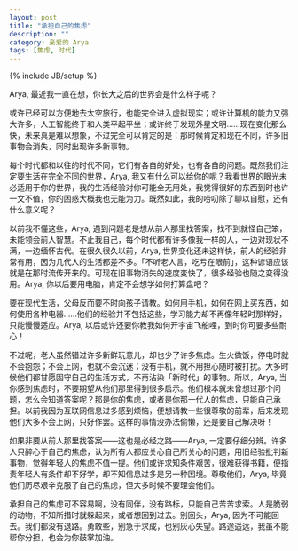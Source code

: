 ```yaml
---
layout: post
title: "承担自己的焦虑"
description: ""
category: 亲爱的 Arya
tags: [焦虑, 时代]
---
```

{% include JB/setup %}

Arya, 最近我一直在想，你长大之后的世界会是什么样子呢？

或许已经可以方便地去太空旅行，也能完全进入虚拟现实；或许计算机的能力又强大许多，人工智能终于和人类平起平坐；或许终于发现外星文明……现在变化那么快，未来真是难以想象，不过完全可以肯定的是：那时候肯定和现在不同，许多旧事物会消失，同时出现许多新事物。

每个时代都和以往的时代不同，它们有各自的好处，也有各自的问题。既然我们注定要生活在完全不同的世界，Arya, 我又有什么可以给你的呢？我看世界的眼光未必适用于你的世界，我的生活经验对你可能全无用处，我觉得很好的东西到时也许一文不值，你的困惑大概我也无能为力。既然如此，我的唠叨除了聊以自慰，还有什么意义呢？

以前我不懂这些，Arya, 遇到问题老是想从前人那里找答案，找不到就怪自己笨，未能领会前人智慧。不止我自己，每个时代都有许多像我一样的人，一边对现状不满，一边缅怀古代。在很久很久以前，Arya, 世界变化还未这样快，前人的经验非常有用，因为几代人的生活都差不多。「不听老人言，吃亏在眼前」，这种谚语应该就是在那时流传开来的。可现在旧事物消失的速度变快了，很多经验也随之变得没用。Arya, 你以后要用电脑，肯定不会想学如何打算盘吧？

要在现代生活，父母反而要不时向孩子请教。如何用手机，如何在网上买东西，如何使用各种电器……他们的经验并不包括这些，学习能力却不再像年轻时那样好，只能慢慢适应。Arya, 以后或许还要你教我如何开宇宙飞船哩，到时你可要多些耐心！

不过呢，老人虽然错过许多新鲜玩意儿，却也少了许多焦虑。生火做饭，停电时就不会抱怨；不会上网，也就不会沉迷；没有手机，就不用担心随时被打扰。大多时候他们都甘愿固守自己的生活方式，不再沾染「新时代」的事物。所以，Arya, 当你感到焦虑时，不要期望从他们那里得到很多启示。他们根本就未曾想过那个问题，怎么会知道答案呢？那是你的焦虑，或者是你那一代人的焦虑，只能自己承担。以前我因为互联网信息过多感到烦恼，便想请教一些很尊敬的前辈，后来发现他们大多不会上网，只好作罢。这样的事情没办法偷懒，还是要自己解决呀！

如果非要从前人那里找答案——这也是必经之路——Arya, 一定要仔细分辨。许多人只醉心于自己的焦虑，认为所有人都应关心自己所关心的问题，用旧经验批判新事物，觉得年轻人的焦虑不值一提。他们或许求知条件艰苦，很难获得书籍，便指责年轻人有条件却不好学，却不知信息过多是另一种困境。尊敬他们，Arya, 毕竟他们历尽艰辛克服了自己的焦虑，但大多时候不要理会他们。

承担自己的焦虑可不容易啊，没有同伴，没有路标，只能自己苦苦求索。人是脆弱的动物，不知所措时就躲起来，或者想回到过去。别回头，Arya, 因为不可能回去。我们都没有退路。勇敢些，别急于求成，也别灰心失望。路途遥远，我虽不能帮你分担，也会为你鼓掌加油。
